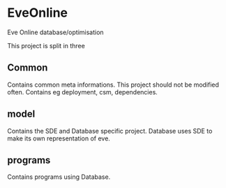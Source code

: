 # EveOnline
Eve Online database/optimisation

This project is split in three

## Common

Contains common meta informations. This project should not be modified often. Contains eg deployment, csm, dependencies.

## model

Contains the SDE and Database specific project. Database uses SDE to make its own representation of eve.

## programs

Contains programs using Database.